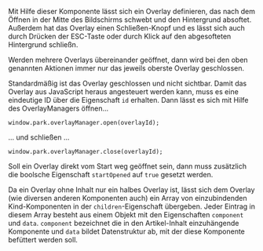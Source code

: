Mit Hilfe dieser Komponente lässt sich ein Overlay definieren, das nach dem Öffnen in der Mitte des Bildschirms schwebt und den Hintergrund absoftet. Außerdem hat das Overlay einen Schließen-Knopf und es lässt sich auch durch Drücken der ESC-Taste oder durch Klick auf den abgesofteten Hintergrund schließn.

Werden mehrere Overlays übereinander geöffnet, dann wird bei den oben genannten Aktionen immer nur das jeweils oberste Overlay geschlossen.

Standardmäßig ist das Overlay geschlossen und nicht sichtbar. Damit das Overlay aus JavaScript heraus angesteuert werden kann, muss es eine eindeutige ID über die Eigenschaft `id` erhalten. Dann lässt es sich mit Hilfe des OverlayManagers öffnen...

```
window.park.overlayManager.open(overlayId);
```

... und schließen ...

```
window.park.overlayManager.close(overlayId);
```

Soll ein Overlay direkt vom Start weg geöffnet sein, dann muss zusätzlich die boolsche Eigenschaft `startOpened` auf `true` gesetzt werden.

Da ein Overlay ohne Inhalt nur ein halbes Overlay ist, lässt sich dem Overlay (wie diversen anderen Komponenten auch) ein Array von einzubindenden Kind-Komponenten in der `children`-Eigenschaft übergeben. Jeder Eintrag in diesem Array besteht aus einem Objekt mit den Eigenschaften `component` und `data`. `component` bezeichnet die in den Artikel-Inhalt einzuhängende Komponente und `data` bildet Datenstruktur ab, mit der diese Komponente befüttert werden soll.

 